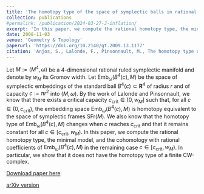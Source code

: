 ```yaml
---
title: 'The homotopy type of the space of symplectic balls in rational ruled 4-manifolds'
collection: publications
#permalink: /publication/2024-03-27-J-inflation/ 
excerpt: 'In this paper, we compute the rational homotopy type, the minimal model, and the cohomology with rational coefficients of the embedding space $\mathrm{Emb}_{\omega}(B^{4}(c),M)$ for a "large" ball of  capacity $c \in [c_{\mathrm{crit}},w_{M})$. In particular, we show that it does not have the homotopy type of a finite CW-complex.'
date: 2008-11-03
venue: 'Geometry & Topology'
paperurl: 'https://doi.org/10.2140/gt.2009.13.1177'
citation: 'Anjos, S., Lalonde, F., Pinsonnault, M., The homotopy type of the space of symplectic balls in rational ruled 4-manifolds. Geom. Topol. 13 (2009), no.2, 1177–1227.'
---
```

Let $M:=(M^{4},\omega)$ be a 4-dimensional rational ruled symplectic manifold and denote by $w_{M}$ its Gromov width. Let $\mathrm{Emb}_{\omega}(B^{4}(c),M)$ be the space of symplectic embeddings of the standard ball $B^4(c) \subset \mathbf{R}^4$ of radius $r$ and of capacity $c:= \pi r^2$ into $(M,\omega)$. By the work of Lalonde and Pinsonnault, we know that there exists a critical capacity $c_{\mathrm{crit}} \in (0,w_{M}]$ such that, for all $c\in(0,c_{\mathrm{crit}})$, the embedding space $\mathrm{Emb}_{\omega}(B^{4}(c),M)$ is homotopy equivalent to the space of symplectic frames $\mathrm{SFr}(M)$. We also know that the homotopy type of $\mathrm{Emb}_{\omega}(B^{4}(c),M)$ changes when $c$ reaches $c_{\mathrm{crit}}$ and that it remains constant for all $c \in [c_{\mathrm{crit}},w_{M})$. In this paper, we compute the rational homotopy type, the minimal model, and the cohomology with rational coefficients of $\mathrm{Emb}_{\omega}(B^{4}(c),M)$ in the remaining case $c \in [c_{\mathrm{crit}},w_{M})$. In particular, we show that it does not have the homotopy type of a finite CW-complex.

[Download paper here](https://doi.org/10.2140/gt.2009.13.1177)

[arXiv version](https://arxiv.org/abs/0807.1031)
